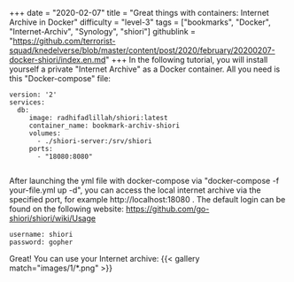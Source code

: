 +++
date = "2020-02-07"
title = "Great things with containers: Internet Archive in Docker"
difficulty = "level-3"
tags = ["bookmarks", "Docker", "Internet-Archiv", "Synology", "shiori"]
githublink = "https://github.com/terrorist-squad/knedelverse/blob/master/content/post/2020/february/20200207-docker-shiori/index.en.md"
+++
In the following tutorial, you will install yourself a private "Internet Archive" as a Docker container. All you need is this "Docker-compose" file:
```
version: '2'
services:
  db:
     image: radhifadlillah/shiori:latest
     container_name: bookmark-archiv-shiori
     volumes:
       - ./shiori-server:/srv/shiori
     ports:
       - "18080:8080"


```
After launching the yml file with docker-compose via "docker-compose -f your-file.yml up -d", you can access the local internet archive via the specified port, for example http://localhost:18080 . The default login can be found on the following website: https://github.com/go-shiori/shiori/wiki/Usage
```
username: shiori
password: gopher

```
Great! You can use your Internet archive:
{{< gallery match="images/1/*.png" >}}
